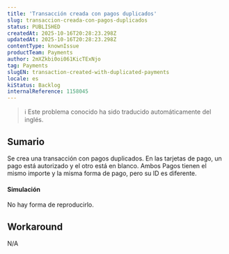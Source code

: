 ```yaml
---
title: 'Transacción creada con pagos duplicados'
slug: transaccion-creada-con-pagos-duplicados
status: PUBLISHED
createdAt: 2025-10-16T20:28:23.298Z
updatedAt: 2025-10-16T20:28:23.298Z
contentType: knownIssue
productTeam: Payments
author: 2mXZkbi0oi061KicTExNjo
tag: Payments
slugEN: transaction-created-with-duplicated-payments
locale: es
kiStatus: Backlog
internalReference: 1158045
---
```


>ℹ️ Este problema conocido ha sido traducido automáticamente del inglés.

## Sumario


Se crea una transacción con pagos duplicados.
En las tarjetas de pago, un pago está autorizado y el otro está en blanco.
Ambos Pagos tienen el mismo importe y la misma forma de pago, pero su ID es diferente.



#### Simulación


No hay forma de reproducirlo.


## Workaround


N/A



